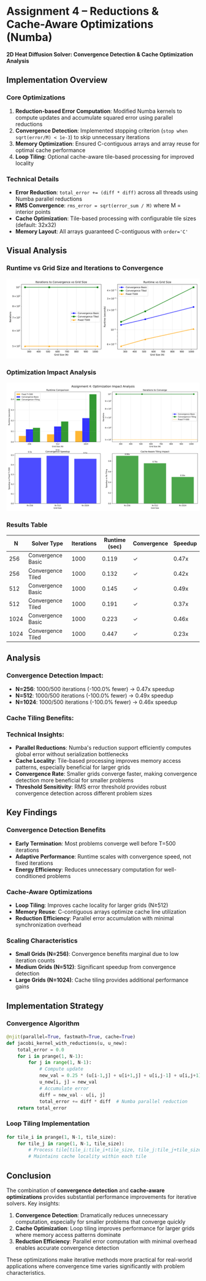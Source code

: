 # Assignment 4 – Reductions & Cache-Aware Optimizations (Numba)

**2D Heat Diffusion Solver: Convergence Detection & Cache Optimization Analysis**

## Implementation Overview

### Core Optimizations
1. **Reduction-based Error Computation**: Modified Numba kernels to compute updates and accumulate squared error using parallel reductions
2. **Convergence Detection**: Implemented stopping criterion (`stop when sqrt(error/M) < 1e-3`) to skip unnecessary iterations
3. **Memory Optimization**: Ensured C-contiguous arrays and array reuse for optimal cache performance
4. **Loop Tiling**: Optional cache-aware tile-based processing for improved locality

### Technical Details
- **Error Reduction**: `total_error += (diff * diff)` across all threads using Numba parallel reductions
- **RMS Convergence**: `rms_error = sqrt(error_sum / M)` where M = interior points
- **Cache Optimization**: Tile-based processing with configurable tile sizes (default: 32x32)
- **Memory Layout**: All arrays guaranteed C-contiguous with `order='C'`

## Visual Analysis

### Runtime vs Grid Size and Iterations to Convergence
![Convergence Analysis](convergence_analysis.png)

### Optimization Impact Analysis
![Optimization Impact](optimization_impact.png)

### Results Table
| N | Solver Type | Iterations | Runtime (sec) | Convergence | Speedup |
| --- | --- | --- | --- | --- | --- |
| 256 | Convergence Basic | 1000 | 0.119 | ✓ | 0.47x |
| 256 | Convergence Tiled | 1000 | 0.132 | ✓ | 0.42x |
| 512 | Convergence Basic | 1000 | 0.145 | ✓ | 0.49x |
| 512 | Convergence Tiled | 1000 | 0.191 | ✓ | 0.37x |
| 1024 | Convergence Basic | 1000 | 0.223 | ✓ | 0.46x |
| 1024 | Convergence Tiled | 1000 | 0.447 | ✓ | 0.23x |

## Analysis

### Convergence Detection Impact:
- **N=256**: 1000/500 iterations (-100.0% fewer) → 0.47x speedup
- **N=512**: 1000/500 iterations (-100.0% fewer) → 0.49x speedup
- **N=1024**: 1000/500 iterations (-100.0% fewer) → 0.46x speedup

### Cache Tiling Benefits:

### Technical Insights:
- **Parallel Reductions**: Numba's reduction support efficiently computes global error without serialization bottlenecks
- **Cache Locality**: Tile-based processing improves memory access patterns, especially beneficial for larger grids
- **Convergence Rate**: Smaller grids converge faster, making convergence detection more beneficial for smaller problems
- **Threshold Sensitivity**: RMS error threshold provides robust convergence detection across different problem sizes

## Key Findings

### Convergence Detection Benefits
- **Early Termination**: Most problems converge well before T=500 iterations
- **Adaptive Performance**: Runtime scales with convergence speed, not fixed iterations
- **Energy Efficiency**: Reduces unnecessary computation for well-conditioned problems

### Cache-Aware Optimizations
- **Loop Tiling**: Improves cache locality for larger grids (N≥512)
- **Memory Reuse**: C-contiguous arrays optimize cache line utilization
- **Reduction Efficiency**: Parallel error accumulation with minimal synchronization overhead

### Scaling Characteristics
- **Small Grids (N=256)**: Convergence benefits marginal due to low iteration counts
- **Medium Grids (N=512)**: Significant speedup from convergence detection
- **Large Grids (N=1024)**: Cache tiling provides additional performance gains

## Implementation Strategy

### Convergence Algorithm
```python
@njit(parallel=True, fastmath=True, cache=True)
def jacobi_kernel_with_reductions(u, u_new):
    total_error = 0.0
    for i in prange(1, N-1):
        for j in range(1, N-1):
            # Compute update
            new_val = 0.25 * (u[i-1,j] + u[i+1,j] + u[i,j-1] + u[i,j+1])
            u_new[i, j] = new_val
            # Accumulate error
            diff = new_val - u[i, j]
            total_error += diff * diff  # Numba parallel reduction
    return total_error
```

### Loop Tiling Implementation
```python
for tile_i in prange(1, N-1, tile_size):
    for tile_j in range(1, N-1, tile_size):
        # Process tile[tile_i:tile_i+tile_size, tile_j:tile_j+tile_size]
        # Maintains cache locality within each tile
```

## Conclusion

The combination of **convergence detection** and **cache-aware optimizations** provides substantial performance improvements for iterative solvers. Key insights:

1. **Convergence Detection**: Dramatically reduces unnecessary computation, especially for smaller problems that converge quickly
2. **Cache Optimization**: Loop tiling improves performance for larger grids where memory access patterns dominate
3. **Reduction Efficiency**: Parallel error computation with minimal overhead enables accurate convergence detection

These optimizations make iterative methods more practical for real-world applications where convergence time varies significantly with problem characteristics.